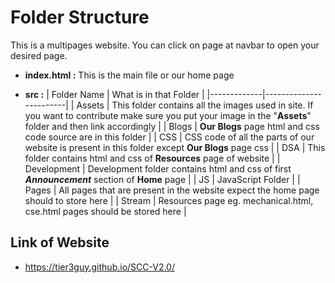 # Folder Structure

This is a multipages website. You can click on page at navbar to open your desired page.

- **index.html :** This is the main file or our home page

- **src :**
  | Folder Name | What is in that Folder |
  |-------------|------------------------|
  | Assets      | This folder contains all the images used in site. If you want to contribute make sure you put your image in the "**Assets**" folder and then link accordingly |
  | Blogs       | **Our Blogs** page html and css code source are in this folder |
  | CSS         | CSS code of all the parts of our website is present in this folder except **Our Blogs** page css |
  | DSA         | This folder contains html and css of **Resources** page of website |
  | Development | Development folder contains html and css of first ***Announcement*** section of **Home** page | 
  | JS          | JavaScript Folder |
  | Pages       | All pages that are present in the website expect the home page should to store here |
  | Stream      | Resources page eg. mechanical.html, cse.html pages should be stored here |
  
 ## Link of Website
 - https://tier3guy.github.io/SCC-V2.0/
 
